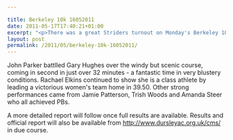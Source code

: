 ```yaml
---

title: Berkeley 10k 16052011
date: 2011-05-17T17:40:21+01:00
excerpt: "<p>There was a great Striders turnout on Monday's Berkeley 10k. Click here to find out more...</p>"
layout: post
permalink: /2011/05/berkeley-10k-16052011/
---
```

</p> 

John Parker battlled Gary Hughes over the windy but scenic course, coming in second in just over 32 minutes - a fantastic time in very blustery conditions. Rachael Elkins continued to show she is a class athlete by leading a victorious women's team home in 39.50. Other strong performances came from Jamie Patterson, Trish Woods and Amanda Steer who all achieved PBs.

A more detailed report will follow once full results are available. Results and official report will also be available from http://www.dursleyac.org.uk/cms/ in due course.</p>
